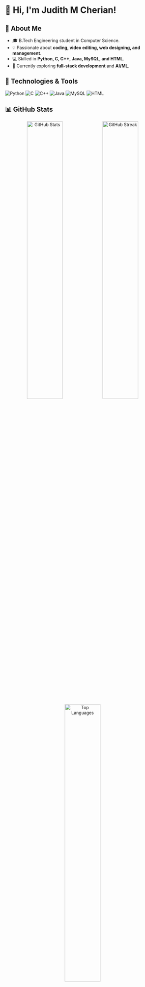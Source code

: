 # 👋 Hi, I'm Judith M Cherian!

## 🚀 About Me
- 🎓 B.Tech Engineering student in Computer Science.
- 💡 Passionate about **coding, video editing, web designing, and management**.
- 💻 Skilled in **Python, C, C++, Java, MySQL, and HTML**.
- 🌱 Currently exploring **full-stack development** and **AI/ML**.

## 🔧 Technologies & Tools
![Python](https://img.shields.io/badge/Python-3776AB?style=flat&logo=python&logoColor=white)
![C](https://img.shields.io/badge/C-00599C?style=flat&logo=c&logoColor=white)
![C++](https://img.shields.io/badge/C++-00599C?style=flat&logo=c%2B%2B&logoColor=white)
![Java](https://img.shields.io/badge/Java-007396?style=flat&logo=java&logoColor=white)
![MySQL](https://img.shields.io/badge/MySQL-4479A1?style=flat&logo=mysql&logoColor=white)
![HTML](https://img.shields.io/badge/HTML-E34F26?style=flat&logo=html5&logoColor=white)

## 📊 GitHub Stats
<p align="center">
  <img src="https://github-readme-stats.vercel.app/api?username=JudithMCherian&show_icons=true&theme=radical&count_private=true&hide_border=true" width="48%" alt="GitHub Stats">
  <img src="https://github-readme-streak-stats.herokuapp.com?user=JudithMCherian&theme=radical&hide_border=true" width="48%" alt="GitHub Streak">
</p>

<p align="center">
  <img src="https://github-readme-stats.vercel.app/api/top-langs/?username=JudithMCherian&layout=compact&theme=radical&hide_border=true" width="48%" alt="Top Languages">
</p>

## 📫 Connect With Me
[![LinkedIn](https://img.shields.io/badge/LinkedIn-0077B5?style=flat&logo=linkedin&logoColor=white)](https://www.linkedin.com/in/judith-m-cherian-33205a327?utm_source=share&utm_campaign=share_via&utm_content=profile&utm_medium=android_app)
[![Portfolio](https://img.shields.io/badge/Portfolio-000?style=flat&logo=web&logoColor=white)](https://your-portfolio-link.com)
[![Email](https://img.shields.io/badge/Email-D14836?style=flat&logo=gmail&logoColor=white)](mailto:cherianjudith@gmail.com)
[![Instagram](https://img.shields.io/badge/Instagram-E4405F?style=flat&logo=instagram&logoColor=white)](https://www.instagram.com/_judithcherian_)

---

⭐ **"Striving to learn and build innovative solutions!"** 🚀
